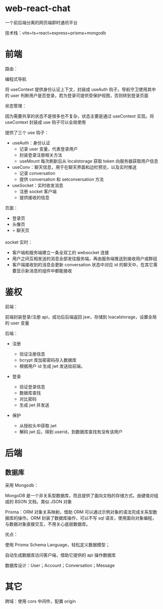 # web-react-chat

一个前后端分离的网页端即时通讯平台

技术栈：vite+ts+react+express+prisma+mongodb

# 前端

路由：

编程式导航

将 useContext 提供身份认证上下文，封装成 useAuth 钩子。导航守卫使用其中的 user 判断用户是否登录，若为登录可提供受保护视图，否则转到登录页面

状态管理：

因为需要共享的状态不是很多也不复杂，状态主要是通过 useContext 实现。将 useContext 封装成 use 钩子可以全局使用

提供了三个 use 钩子：

- useAuth：身份认证
  - 记录 user 变量，代表登录用户
  - 封装登录注册相关方法
  - useMount 每次刷新后从 localstorage 获取 token 向服务器获取用户信息
- useConv：聊天信息，用于在聊天界面和边栏预览，以及实时推送
  - 记录 conversation
  - 提供 conversation 和 setconversation 方法
- useSocket：实时收发消息
  - 注册 socket 客户端
  - 提供接收的信息

页面：

- 登录页
- 头像页
- ⭐ 聊天页

socket 实时：

- 客户端和服务端建立一条全双工的 websocket 连接
- 用户之间互相发送的消息全部发往服务端，再由服务端推送到接收用户或群组
- 客户端接收到的消息会更新 conversation 状态中对应 id 的聊天中，在其它需要显示新消息的组件中都能接收

# 鉴权

前端：

前端封装登录/注册 api，成功后后端返回 jsw，存储到 loacalstorage，设置全局的 user 变量

后端：

- 注册

  - 验证注册信息
  - bcrypt 库加密密码存入数据库
  - 根据用户 id 生成 jwt 发送给前端，

- 登录

  - 验证登录信息
  - 数据库查找
  - 对比密码
  - 生成 jwt 并发送

- 保护
  - 从授权头中获取 jwt
  - 解码 jwt 后，得到 userid，到数据库查找有没有该用户

# 后端

## 数据库

采用 Mongodb：

MongoDB 是一个非关系型数据库，而且提供了面向文档的存储方式。由键值对组成的 BSON 文档，类似 JSON 对象

Prisma：ORM 对象关系映射。借助 ORM 可以通过示例对象的语法完成关系型数据库的操作。ORM 封装了数据库操作，可以不写 sql 语言，使用面向对象编程，与数据对象直接交互，不用关心底层数据库。

优点：

使用 Prisma Schema Language，轻松定义数据模型；

自动生成数据库访问客户端，借助它提供的 api 操作数据库

数据库设计：User；Account；Conversation；Message

# 其它

跨域：使用 cors 中间件，配置 origin
